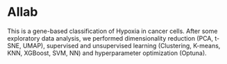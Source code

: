 # AIlab
This is a gene-based classification of Hypoxia in cancer cells. After some exploratory data analysis, we performed dimensionality reduction (PCA, t-SNE,
UMAP), supervised and unsupervised learning (Clustering, K-means, KNN, XGBoost, SVM, NN) and hyperparameter
optimization (Optuna).
